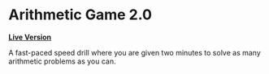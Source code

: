 # Arithmetic Game 2.0

[**Live Version**](https://richard-li-998.github.io/zeta-mac-2.0/)

A fast-paced speed drill where you are given two minutes to solve as many arithmetic problems as you can.
